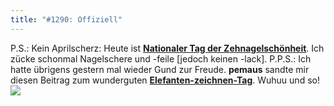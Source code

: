 ```yaml
---
title: "#1290: Offiziell"
---
```


P.S.:
Kein Aprilscherz: Heute ist <a href="http://www.fonflatter.de/dateien/kalender_fonflatter_2009.pdf"><strong>Nationaler Tag der Zehnagelschönheit</strong></a>. Ich zücke schonmal Nagelschere und -feile [jedoch keinen -lack].
P.P.S.:
Ich hatte übrigens gestern mal wieder Gund zur Freude. <strong>pemaus</strong> sandte mir diesen Beitrag zum wunderguten <a href="http://www.fonflatter.de/dateien/kalender_fonflatter_2009.pdf"><strong>Elefanten-zeichnen-Tag</strong></a>. 
Wuhuu und so!
<img src="http://www.fonflatter.de/bilder/post/pemaus_elefant.jpg">
